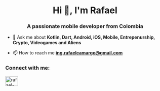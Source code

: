 <h1 align="center">Hi 👋, I'm Rafael</h1>
<h3 align="center">A passionate mobile developer from Colombia</h3>

- 💬 Ask me about **Kotlin, Dart, Android, iOS, Mobile, Entrepenurship, Crypto, Videogames and Aliens**

- 📫 How to reach me **ing.rafaelcamargo@gmail.com**

<h3 align="left">Connect with me:</h3>
<p align="left">
<a href="https://linkedin.com/in/rafael-c-a6132982" target="blank"><img align="center" src="https://raw.githubusercontent.com/rahuldkjain/github-profile-readme-generator/master/src/images/icons/Social/linked-in-alt.svg" alt="rafael-c-a6132982" height="30" width="40" /></a>
</p>
